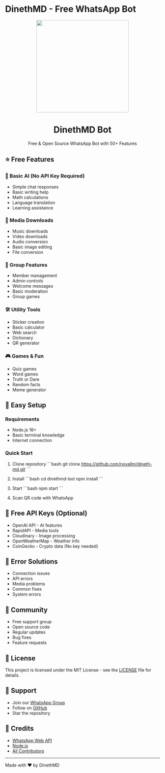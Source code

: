 # DinethMD - Free WhatsApp Bot

<div align="center">
  <img src="https://i.ibb.co/XZjQZt4/dinethmd.png" width="300" height="300">
  <h1>DinethMD Bot</h1>
  <p>Free & Open Source WhatsApp Bot with 50+ Features</p>
</div>

## ⭐ Free Features

### 🤖 Basic AI (No API Key Required)
- Simple chat responses
- Basic writing help
- Math calculations
- Language translation
- Learning assistance

### 📱 Media Downloads
- Music downloads
- Video downloads
- Audio conversion
- Basic image editing
- File conversion

### 👥 Group Features
- Member management
- Admin controls
- Welcome messages
- Basic moderation
- Group games

### 🛠️ Utility Tools
- Sticker creation
- Basic calculator
- Web search
- Dictionary
- QR generator

### 🎮 Games & Fun
- Quiz games
- Word games
- Truth or Dare
- Random facts
- Meme generator

## 🚀 Easy Setup

### Requirements
- Node.js 16+
- Basic terminal knowledge
- Internet connection

### Quick Start
1. Clone repository
\`\`\`bash
git clone https://github.com/novallm/dineth-md.git
\`\`\`

2. Install
\`\`\`bash
cd dinethmd-bot
npm install
\`\`\`

3. Start
\`\`\`bash
npm start
\`\`\`

4. Scan QR code with WhatsApp

## 📝 Free API Keys (Optional)
- OpenAI API - AI features
- RapidAPI - Media tools
- Cloudinary - Image processing
- OpenWeatherMap - Weather info
- CoinGecko - Crypto data (No key needed)

## 🔧 Error Solutions
- Connection issues
- API errors
- Media problems
- Common fixes
- System errors

## 🤝 Community
- Free support group
- Open source code
- Regular updates
- Bug fixes
- Feature requests

## 📄 License
This project is licensed under the MIT License - see the [LICENSE](LICENSE) file for details.

## 💖 Support
- Join our [WhatsApp Group](https://chat.whatsapp.com/support)
- Follow on [GitHub](https://github.com/dinethnethsara)
- Star the repository

## 🙏 Credits
- [WhatsApp Web API](https://github.com/adiwajshing/Baileys)
- [Node.js](https://nodejs.org/)
- [All Contributors](CONTRIBUTORS.md)

---
Made with ❤️ by DinethMD
